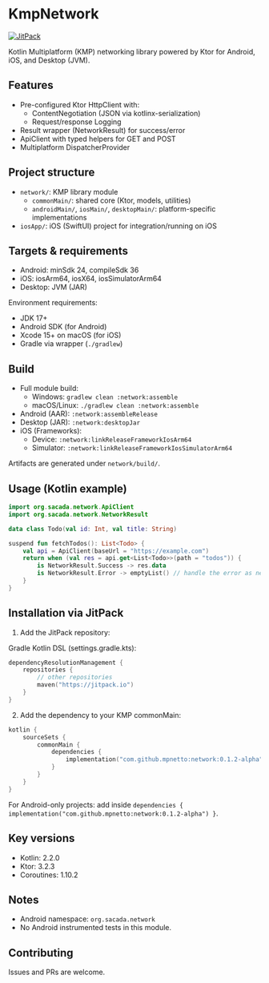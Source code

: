 # KmpNetwork

[![JitPack](https://jitpack.io/v/mpnetto/kmp-network.svg)](https://jitpack.io/#mpnetto/kmp-network)

Kotlin Multiplatform (KMP) networking library powered by Ktor for Android, iOS, and Desktop (JVM).

## Features
- Pre-configured Ktor HttpClient with:
  - ContentNegotiation (JSON via kotlinx-serialization)
  - Request/response Logging
- Result wrapper (NetworkResult) for success/error
- ApiClient with typed helpers for GET and POST
- Multiplatform DispatcherProvider

## Project structure
- `network/`: KMP library module
  - `commonMain/`: shared core (Ktor, models, utilities)
  - `androidMain/`, `iosMain/`, `desktopMain/`: platform-specific implementations
- `iosApp/`: iOS (SwiftUI) project for integration/running on iOS

## Targets & requirements
- Android: minSdk 24, compileSdk 36
- iOS: iosArm64, iosX64, iosSimulatorArm64
- Desktop: JVM (JAR)

Environment requirements:
- JDK 17+
- Android SDK (for Android)
- Xcode 15+ on macOS (for iOS)
- Gradle via wrapper (`./gradlew`)

## Build
- Full module build:
  - Windows: `gradlew clean :network:assemble`
  - macOS/Linux: `./gradlew clean :network:assemble`
- Android (AAR): `:network:assembleRelease`
- Desktop (JAR): `:network:desktopJar`
- iOS (Frameworks):
  - Device: `:network:linkReleaseFrameworkIosArm64`
  - Simulator: `:network:linkReleaseFrameworkIosSimulatorArm64`

Artifacts are generated under `network/build/`.

## Usage (Kotlin example)
```kotlin
import org.sacada.network.ApiClient
import org.sacada.network.NetworkResult

data class Todo(val id: Int, val title: String)

suspend fun fetchTodos(): List<Todo> {
    val api = ApiClient(baseUrl = "https://example.com")
    return when (val res = api.get<List<Todo>>(path = "todos")) {
        is NetworkResult.Success -> res.data
        is NetworkResult.Error -> emptyList() // handle the error as needed
    }
}
```

## Installation via JitPack
1) Add the JitPack repository:

Gradle Kotlin DSL (settings.gradle.kts):

```kotlin
dependencyResolutionManagement {
    repositories {
        // other repositories
        maven("https://jitpack.io")
    }
}
```

2) Add the dependency to your KMP commonMain:

```kotlin
kotlin {
    sourceSets {
        commonMain {
            dependencies {
                implementation("com.github.mpnetto:network:0.1.2-alpha")
            }
        }
    }
}
```

For Android-only projects: add inside `dependencies { implementation("com.github.mpnetto:network:0.1.2-alpha") }`.

## Key versions
- Kotlin: 2.2.0
- Ktor: 3.2.3
- Coroutines: 1.10.2

## Notes
- Android namespace: `org.sacada.network`
- No Android instrumented tests in this module.

## Contributing
Issues and PRs are welcome.
